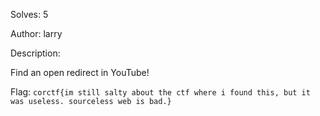 Solves: 5

Author: larry

Description:

Find an open redirect in YouTube!

Flag: `corctf{im still salty about the ctf where i found this, but it was useless. sourceless web is bad.}`
